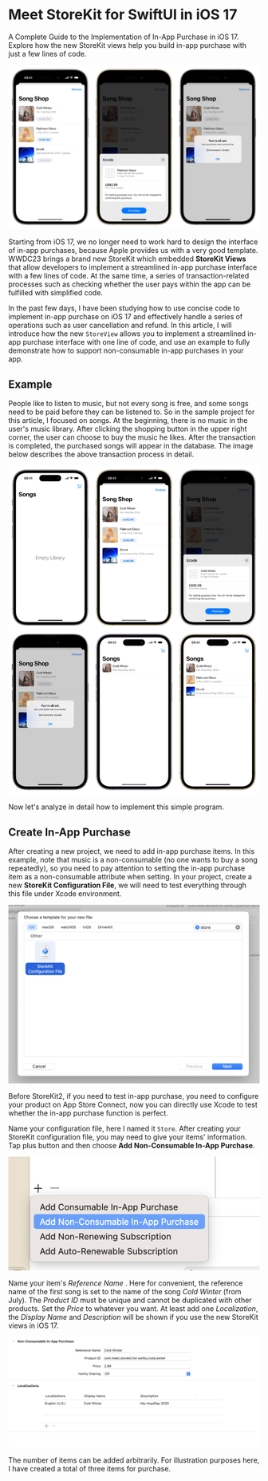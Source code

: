 # Meet StoreKit for SwiftUI in iOS 17

A Complete Guide to the Implementation of In-App Purchase in iOS 17. Explore how the new StoreKit views help you build in-app purchase with just a few lines of code.

![](https://github.com/HuangRunHua/wwdc23-code-notes/raw/main/meet-storekit-for-swiftui/article-images/IMG_7762.JPEG)

Starting from iOS 17, we no longer need to work hard to design the interface of in-app purchases, because Apple provides us with a very good template. WWDC23 brings a brand new StoreKit which embedded **StoreKit Views** that allow developers to implement a streamlined in-app purchase interface with a few lines of code. At the same time, a series of transaction-related processes such as checking whether the user pays within the app can be fulfilled with simplified code.

In the past few days, I have been studying how to use concise code to implement in-app purchase on iOS 17 and effectively handle a series of operations such as user cancellation and refund. In this article, I will introduce how the new `StoreView` allows you to implement a streamlined in-app purchase interface with one line of code, and use an example to fully demonstrate how to support non-consumable in-app purchases in your app.

## Example

People like to listen to music, but not every song is free, and some songs need to be paid before they can be listened to. So in the sample project for this article, I focused on songs. At the beginning, there is no music in the user's music library. After clicking the shopping button in the upper right corner, the user can choose to buy the music he likes. After the transaction is completed, the purchased songs will appear in the database. The image below describes the above transaction process in detail.

![](https://github.com/HuangRunHua/wwdc23-code-notes/raw/main/meet-storekit-for-swiftui/article-images/IMG_7754.JPEG)

Now let's analyze in detail how to implement this simple program.

## Create In-App Purchase

After creating a new project, we need to add in-app purchase items. In this example, note that music is a non-consumable (no one wants to buy a song repeatedly), so you need to pay attention to setting the in-app purchase item as a non-consumable attribute when setting. In your project, create a new **StoreKit Configuration File**, we will need to test everything through this file under Xcode environment. 

![](https://github.com/HuangRunHua/wwdc23-code-notes/raw/main/meet-storekit-for-swiftui/article-images/1.png)

Before StoreKit2, if you need to test in-app purchase, you need to configure your product on App Store Connect, now you can directly use Xcode to test whether the in-app purchase function is perfect.

Name your configuration file, here I named it `Store`. After creating your StoreKit configuration file, you may need to give your items' information. Tap plus button and then choose **Add Non-Consumable In-App Purchase**.

![](https://github.com/HuangRunHua/wwdc23-code-notes/raw/main/meet-storekit-for-swiftui/article-images/2.png)

Name your item's  *Reference Name* . Here for convenient, the reference name of the first song is set to the name of the song *Cold Winter* (from July). The *Product ID* must be unique and cannot be duplicated with other products. Set the *Price* to whatever you want. At least add one *Localization*, the *Display Name* and *Description* will be shown if you use the new StoreKit views in iOS 17.

![](https://github.com/HuangRunHua/wwdc23-code-notes/raw/main/meet-storekit-for-swiftui/article-images/3.png)

The number of items can be added arbitrarily. For illustration purposes here, I have created a total of three items for purchase.
